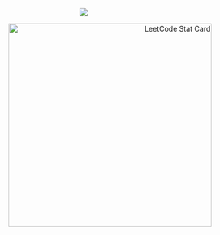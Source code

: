 <body background: linear-gradient(red, blue);>

  <p align="center">
    <a href="https://github.com/ibbvs/readme-typing-svg">
      <img src="https://readme-typing-svg.demolab.com/?lines=сhickie+brickie+and+the+ladies&font=Fira%20Code&center=true&width=440&height=45&color=8796cc&vCenter=true& ause=1000&size=22" /></a>
  </p>
  
  <div align="right">
    <img  alt="LeetCode Stat Card" src="https://leetcode-stats-six.vercel.app/?username=ibbvs&theme=dark" width="400"/>
  </div>
    
</body>



<!--
**ibbvs/ibbvs** is a ✨ _special_ ✨ repository because its `README.md` (this file) appears on your GitHub profile.

Here are some ideas to get you started:

- 🔭 I’m currently working on ...
- 🌱 I’m currently learning ...
- 👯 I’m looking to collaborate on ...
- 🤔 I’m looking for help with ...
- 💬 Ask me about ...
- 📫 How to reach me: ...
- 😄 Pronouns: ...
- ⚡ Fun fact: ...
-->
